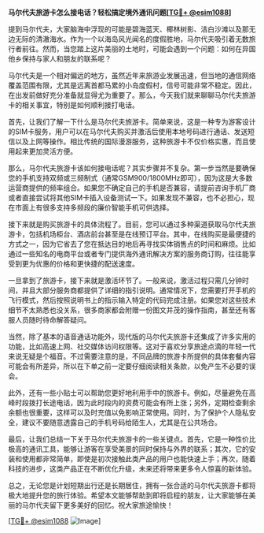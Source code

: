 **马尔代夫旅游卡怎么接电话？轻松搞定境外通讯问题[[TG💪+ @esim1088](https://t.me/s/esim1088)]**

提到马尔代夫，大家脑海中浮现的可能是碧海蓝天、椰林树影、洁白沙滩以及那无边无际的清澈海水。作为一个以海岛风光闻名的度假胜地，马尔代夫吸引着无数旅行者前往。然而，当您踏上这片美丽的土地时，可能会遇到一个问题：如何在异国他乡保持与家人和朋友的联系呢？

马尔代夫是一个相对偏远的地方，虽然近年来旅游业发展迅速，但当地的通信网络覆盖范围有限，尤其是远离首都马累的小岛度假村，信号可能非常不稳定。因此，在出发前做好充分准备就显得尤为重要了。那么，今天我们就来聊聊马尔代夫旅游卡的相关事宜，特别是如何顺利接打电话。

首先，让我们了解一下什么是马尔代夫旅游卡。简单来说，这是一种专为游客设计的SIM卡服务，用户可以在马尔代夫购买并激活后使用本地号码进行通话、发送短信以及上网等操作。相比传统的国际漫游服务，这种旅游卡不仅价格实惠，而且使用起来更加灵活方便。

那么，马尔代夫旅游卡该如何接电话呢？其实步骤并不复杂。第一步当然是要确保您的手机支持双频或三频制式（通常GSM900/1800MHz即可），因为这是大多数运营商提供的频率组合。如果您不确定自己的手机是否兼容，请提前咨询手机厂商或者直接尝试将其他SIM卡插入设备测试一下。如果发现不兼容，也不必担心，现在市面上有很多支持多频段的廉价智能手机可供选择。

接下来就是购买旅游卡的具体流程了。目前，您可以通过多种渠道获取马尔代夫旅游卡，包括机场柜台、酒店前台甚至是在线预订平台。其中，在线购买是最便捷的方式之一，因为它省去了您在抵达目的地后再寻找实体销售点的时间和麻烦。比如通过一些知名的电商平台或者专门提供海外通讯解决方案的服务商订购，往往能享受到更为优惠的价格和更快捷的配送速度。

一旦拿到了旅游卡，接下来就是激活环节了。一般来说，激活过程只需几分钟时间，并且大部分服务商都提供了详细的指引说明。通常情况下，您需要打开手机的飞行模式，然后按照说明书上的指示输入特定的代码完成注册。如果您对这些技术细节不太熟悉也没关系，很多商家都会附赠一份图文并茂的操作指南，甚至还有客服人员随时待命解答疑问。

当然，除了基本的语音通话功能外，现代版的马尔代夫旅游卡还集成了许多实用的功能，比如高速上网、社交媒体访问权限等。这对于喜欢分享旅途点滴的年轻一代来说无疑是个福音。不过需要注意的是，不同品牌的旅游卡所提供的具体套餐内容可能会有所差异，所以在下单之前一定要仔细阅读相关条款，以免产生不必要的误会。

此外，还有一些小贴士可以帮助您更好地利用手中的旅游卡。例如，尽量避免在高峰时段拨打长途电话，因为此时段内的资费可能会有所上涨；另外，定期检查剩余余额也很重要，这样可以及时充值以免影响正常使用。同时，为了保护个人隐私安全，建议不要随意透露自己的手机号码给陌生人，尤其是在公共场合。

最后，让我们总结一下关于马尔代夫旅游卡的一些关键点。首先，它是一种性价比极高的通讯工具，能够让游客在享受美景的同时保持与外界的联系；其次，它的安装和使用都非常简单，即使是初次接触此类产品的用户也能快速上手；再次，随着科技的进步，这类产品正在不断优化升级，未来还将带来更多令人惊喜的新体验。

总之，无论您是计划短期出行还是长期居住，拥有一张合适的马尔代夫旅游卡都将极大地提升您的旅行体验。希望本文能够帮助到即将启程的朋友，让大家能够在美丽的马尔代夫留下更多美好的回忆。祝大家旅途愉快！

[[TG💪+ @esim1088](https://t.me/s/esim1088) ![Image](https://i.postimg.cc/4NQfJmqS/Snipaste-2025-05-13-00-14-12.png)]